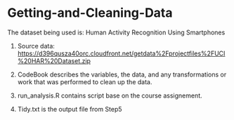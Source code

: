 # Getting-and-Cleaning-Data

The dataset being used is: Human Activity Recognition Using Smartphones

1) Source data:
https://d396qusza40orc.cloudfront.net/getdata%2Fprojectfiles%2FUCI%20HAR%20Dataset.zip 

2) CodeBook describes the variables, the data, and any transformations or work that was performed to clean up the data.

3) run_analysis.R contains script base on the course assignement.

4) Tidy.txt is the output file from Step5
